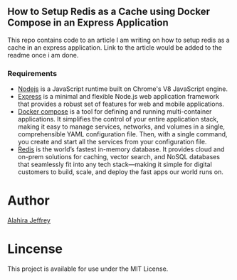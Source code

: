## How to Setup Redis as a Cache using Docker Compose in an Express Application

This repo contains code to an article I am writing on how to setup redis as a cache in an express application. Link to the article would be added to the readme once i am done.

### Requirements

- [Nodejs](https://nodejs.org/en/) is a JavaScript runtime built on Chrome's V8 JavaScript engine.
- [Express](https://expressjs.com/) is a minimal and flexible Node.js web application framework that provides a robust set of features for web and mobile applications.
- [Docker compose](https://docs.docker.com/compose/) is a tool for defining and running multi-container applications. It simplifies the control of your entire application stack, making it easy to manage services, networks, and volumes in a single, comprehensible YAML configuration file. Then, with a single command, you create and start all the services from your configuration file.
- [Redis](https://redis.io/) is the world’s fastest in-memory database. It provides cloud and on-prem solutions for caching, vector search, and NoSQL databases that seamlessly fit into any tech stack—making it simple for digital customers to build, scale, and deploy the fast apps our world runs on.

# Author

[Alahira Jeffrey](<(https://github.com/alahirajeffrey)>)

# Lincense

This project is available for use under the MIT License.
